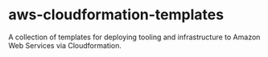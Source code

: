 # aws-cloudformation-templates

A collection of templates for deploying tooling and infrastructure to Amazon Web Services via Cloudformation.
